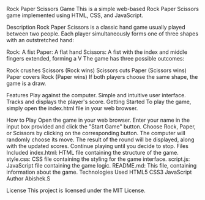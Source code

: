 Rock Paper Scissors Game
This is a simple web-based Rock Paper Scissors game implemented using HTML, CSS, and JavaScript.

Description
Rock Paper Scissors is a classic hand game usually played between two people. Each player simultaneously forms one of three shapes with an outstretched hand:

Rock: A fist
Paper: A flat hand
Scissors: A fist with the index and middle fingers extended, forming a V
The game has three possible outcomes:

Rock crushes Scissors (Rock wins)
Scissors cuts Paper (Scissors wins)
Paper covers Rock (Paper wins)
If both players choose the same shape, the game is a draw.

Features
Play against the computer.
Simple and intuitive user interface.
Tracks and displays the player's score.
Getting Started
To play the game, simply open the index.html file in your web browser.

How to Play
Open the game in your web browser.
Enter your name in the input box provided and click the "Start Game" button.
Choose Rock, Paper, or Scissors by clicking on the corresponding button.
The computer will randomly choose its move.
The result of the round will be displayed, along with the updated scores.
Continue playing until you decide to stop.
Files Included
index.html: HTML file containing the structure of the game.
style.css: CSS file containing the styling for the game interface.
script.js: JavaScript file containing the game logic.
README.md: This file, containing information about the game.
Technologies Used
HTML5
CSS3
JavaScript
Author
Abishek.S

License
This project is licensed under the MIT License.
